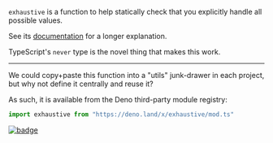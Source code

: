 `exhaustive` is a function to help statically check that you explicitly handle all possible values.

See its [documentation](https://deno.land/x/exhaustive/mod.ts?s=exhaustive) for a longer explanation.

TypeScript's `never` type is the novel thing that makes this work.

---

We could copy+paste this function into a "utils" junk-drawer in each project, but why not define it centrally and reuse it?

As such, it is available from the Deno third-party module registry:

```ts
import exhaustive from "https://deno.land/x/exhaustive/mod.ts"
```

[![badge](https://shield.deno.dev/x/exhaustive)](https://deno.land/x/exhaustive)
